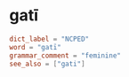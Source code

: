 # gatī

``` toml
dict_label = "NCPED"
word = "gatī"
grammar_comment = "feminine"
see_also = ["gati"]
```

